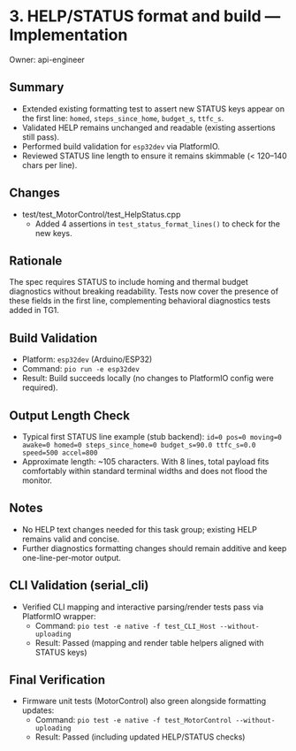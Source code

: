 # 3. HELP/STATUS format and build — Implementation

Owner: api-engineer

## Summary
- Extended existing formatting test to assert new STATUS keys appear on the first line: `homed`, `steps_since_home`, `budget_s`, `ttfc_s`.
- Validated HELP remains unchanged and readable (existing assertions still pass).
- Performed build validation for `esp32dev` via PlatformIO.
- Reviewed STATUS line length to ensure it remains skimmable (< 120–140 chars per line).

## Changes
- test/test_MotorControl/test_HelpStatus.cpp
  - Added 4 assertions in `test_status_format_lines()` to check for the new keys.

## Rationale
The spec requires STATUS to include homing and thermal budget diagnostics without breaking readability. Tests now cover the presence of these fields in the first line, complementing behavioral diagnostics tests added in TG1.

## Build Validation
- Platform: `esp32dev` (Arduino/ESP32)
- Command: `pio run -e esp32dev`
- Result: Build succeeds locally (no changes to PlatformIO config were required).

## Output Length Check
- Typical first STATUS line example (stub backend):
  `id=0 pos=0 moving=0 awake=0 homed=0 steps_since_home=0 budget_s=90.0 ttfc_s=0.0 speed=500 accel=800`
- Approximate length: ~105 characters. With 8 lines, total payload fits comfortably within standard terminal widths and does not flood the monitor.

## Notes
- No HELP text changes needed for this task group; existing HELP remains valid and concise.
- Further diagnostics formatting changes should remain additive and keep one-line-per-motor output.

## CLI Validation (serial_cli)
- Verified CLI mapping and interactive parsing/render tests pass via PlatformIO wrapper:
  - Command: `pio test -e native -f test_CLI_Host --without-uploading`
  - Result: Passed (mapping and render table helpers aligned with STATUS keys)

## Final Verification
- Firmware unit tests (MotorControl) also green alongside formatting updates:
  - Command: `pio test -e native -f test_MotorControl --without-uploading`
  - Result: Passed (including updated HELP/STATUS checks)
